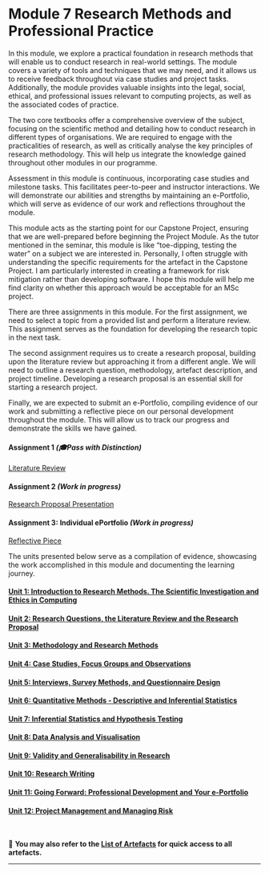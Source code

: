 # Module 7 Research Methods and Professional Practice

In this module, we explore a practical foundation in research methods that will enable us to conduct research in real-world settings. The module covers a variety of tools and techniques that we may need, and it allows us to receive feedback throughout via case studies and project tasks. Additionally, the module provides valuable insights into the legal, social, ethical, and professional issues relevant to computing projects, as well as the associated codes of practice.

The two core textbooks offer a comprehensive overview of the subject, focusing on the scientific method and detailing how to conduct research in different types of organisations. We are required to engage with the practicalities of research, as well as critically analyse the key principles of research methodology. This will help us integrate the knowledge gained throughout other modules in our programme.

Assessment in this module is continuous, incorporating case studies and milestone tasks. This facilitates peer-to-peer and instructor interactions. We will demonstrate our abilities and strengths by maintaining an e-Portfolio, which will serve as evidence of our work and reflections throughout the module.

This module acts as the starting point for our Capstone Project, ensuring that we are well-prepared before beginning the Project Module. As the tutor mentioned in the seminar, this module is like “toe-dipping, testing the water” on a subject we are interested in. Personally, I often struggle with understanding the specific requirements for the artefact in the Capstone Project. I am particularly interested in creating a framework for risk mitigation rather than developing software. I hope this module will help me find clarity on whether this approach would be acceptable for an MSc project.

There are three assignments in this module. For the first assignment, we need to select a topic from a provided list and perform a literature review. This assignment serves as the foundation for developing the research topic in the next task.

The second assignment requires us to create a research proposal, building upon the literature review but approaching it from a different angle. We will need to outline a research question, methodology, artefact description, and project timeline. Developing a research proposal is an essential skill for starting a research project.

Finally, we are expected to submit an e-Portfolio, compiling evidence of our work and submitting a reflective piece on our personal development throughout the module. This will allow us to track our progress and demonstrate the skills we have gained.

#### Assignment 1 _(🎓Pass with Distinction)_
[Literature Review](RMPP_A1.md) <br>
	
#### Assignment 2 _(Work in progress)_
[Research Proposal Presentation](RMPP_A2.md)

#### Assignment 3: Individual ePortfolio _(Work in progress)_
[Reflective Piece](RMPP_A3.md)

The units presented below serve as a compilation of evidence, showcasing the work accomplished in this module and documenting the learning journey.

#### [Unit 1: Introduction to Research Methods. The Scientific Investigation and Ethics in Computing](RMPP_Unit01.md)

#### [Unit 2: Research Questions, the Literature Review and the Research Proposal](RMPP_Unit02.md)

#### [Unit 3: Methodology and Research Methods](RMPP_Unit03.md)

#### [Unit 4: Case Studies, Focus Groups and Observations](RMPP_Unit04.md)

#### [Unit 5: Interviews, Survey Methods, and Questionnaire Design](RMPP_Unit05.md)

#### [Unit 6: Quantitative Methods - Descriptive and Inferential Statistics](RMPP_Unit06.md)

#### [Unit 7: Inferential Statistics and Hypothesis Testing](RMPP_Unit07.md)

#### [Unit 8: Data Analysis and Visualisation](RMPP_Unit08.md)

#### [Unit 9: Validity and Generalisability in Research](RMPP_Unit09.md)

#### [Unit 10: Research Writing](RMPP_Unit10.md)

#### [Unit 11: Going Forward: Professional Development and Your e-Portfolio](RMPP_Unit11.md)

#### [Unit 12: Project Management and Managing Risk](RMPP_Unit12.md)
<br>

📑 **You may also refer to the [List of Artefacts](RMPP_ArtefactsSummary.md) for quick access to all artefacts.**

---
